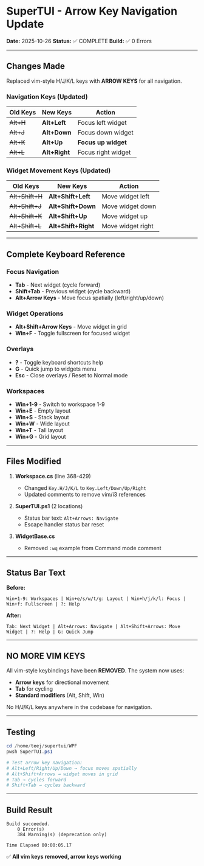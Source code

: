 # SuperTUI - Arrow Key Navigation Update

**Date:** 2025-10-26
**Status:** ✅ COMPLETE
**Build:** ✅ 0 Errors

---

## Changes Made

Replaced vim-style H/J/K/L keys with **ARROW KEYS** for all navigation.

### Navigation Keys (Updated)

| Old Keys | New Keys | Action |
|----------|----------|--------|
| ~~Alt+H~~ | **Alt+Left** | Focus left widget |
| ~~Alt+J~~ | **Alt+Down** | Focus down widget |
| ~~Alt+K~~ | **Alt+Up** | **Focus up widget** |
| ~~Alt+L~~ | **Alt+Right** | Focus right widget |

### Widget Movement Keys (Updated)

| Old Keys | New Keys | Action |
|----------|----------|--------|
| ~~Alt+Shift+H~~ | **Alt+Shift+Left** | Move widget left |
| ~~Alt+Shift+J~~ | **Alt+Shift+Down** | Move widget down |
| ~~Alt+Shift+K~~ | **Alt+Shift+Up** | Move widget up |
| ~~Alt+Shift+L~~ | **Alt+Shift+Right** | Move widget right |

---

## Complete Keyboard Reference

### Focus Navigation
- **Tab** - Next widget (cycle forward)
- **Shift+Tab** - Previous widget (cycle backward)
- **Alt+Arrow Keys** - Move focus spatially (left/right/up/down)

### Widget Operations
- **Alt+Shift+Arrow Keys** - Move widget in grid
- **Win+F** - Toggle fullscreen for focused widget

### Overlays
- **?** - Toggle keyboard shortcuts help
- **G** - Quick jump to widgets menu
- **Esc** - Close overlays / Reset to Normal mode

### Workspaces
- **Win+1-9** - Switch to workspace 1-9
- **Win+E** - Empty layout
- **Win+S** - Stack layout
- **Win+W** - Wide layout
- **Win+T** - Tall layout
- **Win+G** - Grid layout

---

## Files Modified

1. **Workspace.cs** (line 368-429)
   - Changed `Key.H/J/K/L` to `Key.Left/Down/Up/Right`
   - Updated comments to remove vim/i3 references

2. **SuperTUI.ps1** (2 locations)
   - Status bar text: `Alt+Arrows: Navigate`
   - Escape handler status bar reset

3. **WidgetBase.cs**
   - Removed `:wq` example from Command mode comment

---

## Status Bar Text

**Before:**
```
Win+1-9: Workspaces | Win+e/s/w/t/g: Layout | Win+h/j/k/l: Focus | Win+f: Fullscreen | ?: Help
```

**After:**
```
Tab: Next Widget | Alt+Arrows: Navigate | Alt+Shift+Arrows: Move Widget | ?: Help | G: Quick Jump
```

---

## NO MORE VIM KEYS

All vim-style keybindings have been **REMOVED**. The system now uses:
- **Arrow keys** for directional movement
- **Tab** for cycling
- **Standard modifiers** (Alt, Shift, Win)

No H/J/K/L keys anywhere in the codebase for navigation.

---

## Testing

```powershell
cd /home/teej/supertui/WPF
pwsh SuperTUI.ps1

# Test arrow key navigation:
# Alt+Left/Right/Up/Down → focus moves spatially
# Alt+Shift+Arrows → widget moves in grid
# Tab → cycles forward
# Shift+Tab → cycles backward
```

---

## Build Result

```
Build succeeded.
    0 Error(s)
    384 Warning(s) (deprecation only)

Time Elapsed 00:00:05.17
```

✅ **All vim keys removed, arrow keys working**
